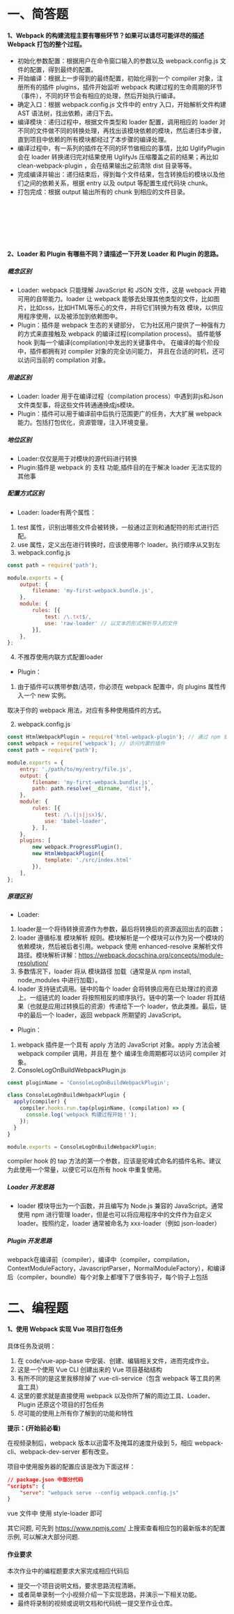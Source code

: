 # 一、简答题

#### 1、Webpack 的构建流程主要有哪些环节？如果可以请尽可能详尽的描述 Webpack 打包的整个过程。

* 初始化参数配置：根据用户在命令窗口输入的参数以及 webpack.config.js 文件的配置，得到最终的配置。
* 开始编译：根据上一步得到的最终配置，初始化得到一个 compiler 对象，注册所有的插件 plugins，插件开始监听 webpack 构建过程的生命周期的环节（事件），不同的环节会有相应的处理，然后开始执行编译。
* 确定入口：根据 webpack.config.js 文件中的 entry 入口，开始解析文件构建 AST 语法树，找出依赖，递归下去。
* 编译模块：递归过程中，根据文件类型和 loader 配置，调用相应的 loader 对不同的文件做不同的转换处理，再找出该模块依赖的模块，然后递归本步骤，直到项目中依赖的所有模块都经过了本步骤的编译处理。
* 编译过程中，有一系列的插件在不同的环节做相应的事情，比如 UglifyPlugin 会在 loader 转换递归完对结果使用 UglifyJs 压缩覆盖之前的结果；再比如 clean-webpack-plugin ，会在结果输出之前清除 dist 目录等等。
* 完成编译并输出：递归结束后，得到每个文件结果，包含转换后的模块以及他们之间的依赖关系，根据 entry 以及 output 等配置生成代码块 chunk。
* 打包完成：根据 output 输出所有的 chunk 到相应的文件目录。

　

　

　

#### 2、Loader 和 Plugin 有哪些不同？请描述一下开发 Loader 和 Plugin 的思路。

##### 概念区别

* Loader: webpack 只能理解 JavaScript 和 JSON 文件，这是 webpack 开箱可用的自带能力。loader 让 webpack 能够去处理其他类型的文件，比如图片，比如css，比如HTML等乐心的文件，并将它们转换为有效 模块，以供应用程序使用，以及被添加到依赖图中。
* Plugin：插件是 webpack 生态的关键部分， 它为社区用户提供了一种强有力的方式来直接触及 webpack 的编译过程(compilation process)。 插件能够 hook 到每一个编译(compilation)中发出的关键事件中。 在编译的每个阶段中，插件都拥有对 compiler 对象的完全访问能力， 并且在合适的时机，还可以访问当前的 compilation 对象。

##### 用途区别

* Loader: loader 用于在编译过程（compilation process）中遇到非js和Json文件类型事，将这些文件转通通换成js模块。
* Plugin：插件可以用于编译前中后执行范围更广的任务，大大扩展 webpack 能力。包括打包优化，资源管理，注入环境变量。

##### 地位区别
* Loader:仅仅是用于对模块的源代码进行转换
* Plugin:插件是 webpack 的 支柱 功能,插件目的在于解决 loader 无法实现的其他事

##### 配置方式区别

* Loader: loader有两个属性：
1. test 属性，识别出哪些文件会被转换，一般通过正则和通配符的形式进行匹配。
2. use 属性，定义出在进行转换时，应该使用哪个 loader。执行顺序从又到左
3. webpack.config.js
```js
const path = require('path');

module.exports = {
    output: {
        filename: 'my-first-webpack.bundle.js',
    },
    module: {
        rules: [{
            test: /\.txt$/,
            use: 'raw-loader' // 以文本的形式解析导入的文件
        }],
    },
};
```
4. 不推荐使用内联方式配置loader 


* Plugin：
1. 由于插件可以携带参数/选项，你必须在 webpack 配置中，向 plugins 属性传入一个 new 实例。

取决于你的 webpack 用法，对应有多种使用插件的方式。


2. webpack.config.js

```js
const HtmlWebpackPlugin = require('html-webpack-plugin'); // 通过 npm 安装
const webpack = require('webpack'); // 访问内置的插件
const path = require('path');

module.exports = {
    entry: './path/to/my/entry/file.js',
    output: {
        filename: 'my-first-webpack.bundle.js',
        path: path.resolve(__dirname, 'dist'),
    },
    module: {
        rules: [{
            test: /\.(js|jsx)$/,
            use: 'babel-loader',
        }, ],
    },
    plugins: [
        new webpack.ProgressPlugin(),
        new HtmlWebpackPlugin({
            template: './src/index.html'
        }),
    ],
};
```
##### 原理区别

* Loader:
1. loader是一个将待转换资源作为参数，最后将转换后的资源返回出去的函数；
2. loader 遵循标准 模块解析 规则。模块解析是一个模块可以作为另一个模块的依赖模块，然后被后者引用。webpack 使用 enhanced-resolve 来解析文件路径。模块解析详解：https://webpack.docschina.org/concepts/module-resolution/
3. 多数情况下，loader 将从 模块路径 加载（通常是从 npm install, node_modules 中进行加载）。
4. loader 支持链式调用。链中的每个 loader 会将转换应用在已处理过的资源上。一组链式的 loader 将按照相反的顺序执行。链中的第一个 loader 将其结果（也就是应用过转换后的资源）传递给下一个 loader，依此类推。最后，链中的最后一个 loader，返回 webpack 所期望的 JavaScript。
* Plugin：
1. webpack 插件是一个具有 apply 方法的 JavaScript 对象。apply 方法会被 webpack compiler 调用，并且在 整个 编译生命周期都可以访问 compiler 对象。
2. ConsoleLogOnBuildWebpackPlugin.js
```js
const pluginName = 'ConsoleLogOnBuildWebpackPlugin';

class ConsoleLogOnBuildWebpackPlugin {
  apply(compiler) {
    compiler.hooks.run.tap(pluginName, (compilation) => {
      console.log('webpack 构建过程开始！');
    });
  }
}

module.exports = ConsoleLogOnBuildWebpackPlugin;
```
compiler hook 的 tap 方法的第一个参数，应该是驼峰式命名的插件名称。建议为此使用一个常量，以便它可以在所有 hook 中重复使用。


##### Loader 开发思路
*  loader 模块导出为一个函数，并且编写为 Node.js 兼容的 JavaScript。通常使用 npm 进行管理 loader，但是也可以将应用程序中的文件作为自定义 loader。按照约定，loader 通常被命名为 xxx-loader（例如 json-loader）
##### Plugin 开发思路

webpack在编译前（compiler），编译中（compiler，compilation，ContextModuleFactory，JavascriptParser，NormalModuleFactory），和编译后（compiler，boundle）每个对象上都埋下了很多钩子，每个钩子上包括

# 二、编程题

#### 1、使用 Webpack 实现 Vue 项目打包任务

具体任务及说明：

1. 在 code/vue-app-base 中安装、创建、编辑相关文件，进而完成作业。
2. 这是一个使用 Vue CLI 创建出来的 Vue 项目基础结构
3. 有所不同的是这里我移除掉了 vue-cli-service（包含 webpack 等工具的黑盒工具）
4. 这里的要求就是直接使用 webpack 以及你所了解的周边工具、Loader、Plugin 还原这个项目的打包任务
5. 尽可能的使用上所有你了解到的功能和特性

**提示：(开始前必看)**

在视频录制后，webpack 版本以迅雷不及掩耳的速度升级到 5，相应 webpack-cli、webpack-dev-server 都有改变。

项目中使用服务器的配置应该是改为下面这样：

```json
// package.json 中部分代码
"scripts": {
	"serve": "webpack serve --config webpack.config.js"
}
```

vue 文件中 使用 style-loader 即可

其它问题, 可先到 https://www.npmjs.com/ 上搜索查看相应包的最新版本的配置示例, 可以解决大部分问题.

#### 作业要求

本次作业中的编程题要求大家完成相应代码后

* 提交一个项目说明文档，要求思路流程清晰。
* 或者简单录制一个小视频介绍一下实现思路，并演示一下相关功能。
* 最终将录制的视频或说明文档和代码统一提交至作业仓库。
